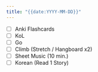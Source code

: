 ```yaml
---
title: "{{date:YYYY-MM-DD}}"
---
```


- [ ] Anki Flashcards
- [ ] KoL
- [ ] Go
- [ ] Climb (Stretch / Hangboard x2)
- [ ] Sheet Music (10 min.)
- [ ] Korean (Read 1 Story)